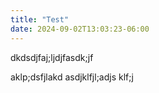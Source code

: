 ```yaml
---
title: "Test"
date: 2024-09-02T13:03:23-06:00
---
```


dkdsdjfaj;ljdjfasdk;jf

aklp;dsfjlakd
asdjklfjl;adjs klf;j
